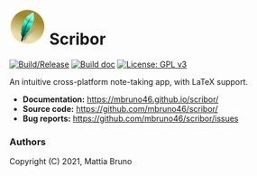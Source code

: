 
<h1> <img src="./build/icons/256x256.png" height="64px"> Scribor </h1>

[![Build/Release](https://github.com/mbruno46/scribor/actions/workflows/release.yml/badge.svg)](https://github.com/mbruno46/scribor/actions/workflows/release.yml)
[![Build doc](https://github.com/mbruno46/scribor/actions/workflows/doc.yml/badge.svg)](https://github.com/mbruno46/scribor/actions/workflows/doc.yml)
[![License: GPL v3](https://img.shields.io/badge/License-GPLv3-blue.svg)](https://www.gnu.org/licenses/gpl-3.0)

An intuitive cross-platform note-taking app, with LaTeX support.

- **Documentation:** https://mbruno46.github.io/scribor/
- **Source code:** https://github.com/mbruno46/scribor/
- **Bug reports:** https://github.com/mbruno46/scribor/issues

### Authors

Copyright (C) 2021, Mattia Bruno
